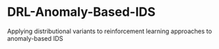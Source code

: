 # DRL-Anomaly-Based-IDS
Applying distributional variants to reinforcement learning approaches to anomaly-based IDS
